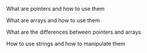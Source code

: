 
What are pointers and how to use them

What are arrays and how to use them

What are the differences between pointers and arrays

How to use strings and how to manipulate them
